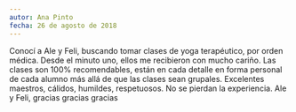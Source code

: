 ```yaml
---
autor: Ana Pinto
fecha: 26 de agosto de 2018
---
```

Conocí a Ale y Feli, buscando tomar clases de yoga terapéutico, por orden médica. Desde el
minuto uno, ellos me recibieron con mucho cariño. Las clases son 100% recomendables, están
en cada detalle en forma personal de cada alumno más allá de que las clases sean grupales.
Excelentes maestros, cálidos, humildes, respetuosos. No se pierdan la experiencia.
Ale y Feli, gracias gracias gracias
